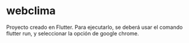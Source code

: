 # webclima

Proyecto creado en Flutter. Para ejecutarlo, se deberá usar el comando flutter run, y seleccionar la opción de google chrome.
